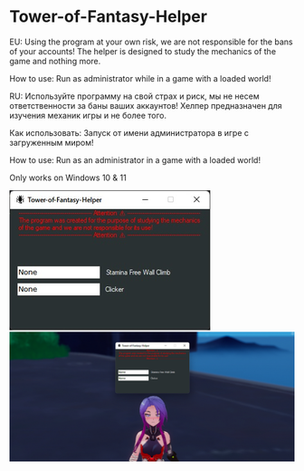 # Tower-of-Fantasy-Helper
EU:
Using the program at your own risk, we are not responsible for the bans of your accounts! The helper is designed to study the mechanics of the game and nothing more.

How to use: 
Run as administrator while in a game with a loaded world!

RU:
Используйте программу на свой страх и риск, мы не несем ответственности за баны ваших аккаунтов! Хелпер предназначен для изучения механик игры и не более того.

Как использовать:
Запуск от имени администратора в игре с загруженным миром!

How to use:
Run as an administrator in a game with a loaded world!

Only works on Windows 10 & 11

![demonstration](https://github.com/2KIRAT3/Tower-of-Fantasy-Helper/blob/master/Tower-of-Fantasy-Helper/Screenshots/1.jpg)
[![demonstration-video](https://github.com/2KIRAT3/Tower-of-Fantasy-Helper/blob/master/Tower-of-Fantasy-Helper/Screenshots/2.png)](https://www.youtube.com/watch?v=Uhk4cRhhDeA)
